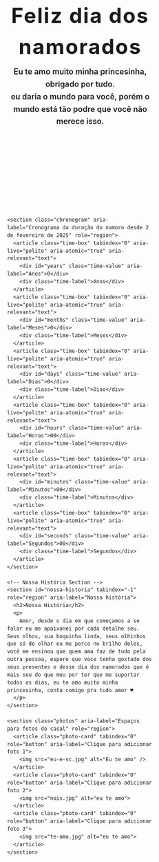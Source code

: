 <!DOCTYPE html>
<html lang="pt-BR">
<head>
  <meta charset="UTF-8" />
  <meta name="viewport" content="width=device-width, initial-scale=1" />
  <title>Nosso Amor Infinito - Cronograma e Memórias</title>
  <style>
    @import url('https://fonts.googleapis.com/css2?family=Poppins:wght@600;700&display=swap');

    :root {
      --color-bg: #ffffff;
      --color-primary: #d63333;
      --color-primary-dark: #B22222;
      --color-text-primary: #B22222;
      --color-text-secondary: #B22222;
      --border-radius: 0.75rem;
      --shadow-light: rgba(0, 0, 0, 0.05);
      --transition: 0.3s ease;
    }

    html {
      scroll-behavior: smooth;
    }

    *, *::before, *::after {
      box-sizing: border-box;
    }

    body {
      margin: 0;
      background-color: var(--color-bg);
      font-family: 'Poppins', sans-serif;
      color: var(--color-text-primary);
      line-height: 1.5;
      user-select: none;
      -webkit-font-smoothing: antialiased;
      -moz-osx-font-smoothing: grayscale;
    }

    main {
      max-width: 1200px;
      margin: 3rem auto 4rem;
      padding: 0 2rem;
      display: flex;
      flex-direction: column;
      gap: 4rem;
    }

    header {
      text-align: center;
      user-select: none;
    }

    header h1 {
      font-weight: 700;
      font-size: 48px;
      color: var(--color-primary);
      margin-bottom: 0.5rem;
      letter-spacing: 0.05em;
    }

    header h1::after {
      content: '♥';
      color: var(--color-primary);
      font-size: 1.8rem;
      margin-left: 0.4rem;
      position: relative;
      top: 0.15rem;
      animation: heartbeat 1.5s infinite;
    }

    @keyframes heartbeat {
      0%, 100% { transform: scale(1); }
      25%, 75% { transform: scale(1.2); }
      50% { transform: scale(1); }
    }

    header p.lead {
      font-weight: 600;
      font-size: 18px;
      color: var(--color-text-secondary);
      max-width: 560px;
      margin: 0 auto;
      line-height: 1.6;
    }

    .btn-scroll {
      display: inline-block;
      background-color: var(--color-primary);
      color: white;
      font-weight: 700;
      font-size: 1.25rem;
      padding: 0.75rem 2rem;
      border-radius: var(--border-radius);
      border: none;
      cursor: pointer;
      transition: background-color var(--transition), transform var(--transition);
      user-select: none;
      margin: 1.5rem auto 0;
      text-align: center;
      max-width: 220px;
    }

    .btn-scroll:hover,
    .btn-scroll:focus {
      background-color: var(--color-primary-dark);
      transform: scale(1.05);
      outline: none;
    }

    section.chronogram {
      background: var(--color-bg);
      border-radius: var(--border-radius);
      box-shadow: 0 8px 16px var(--shadow-light);
      padding: 3rem 4rem;
      display: grid;
      grid-template-columns: repeat(auto-fit,minmax(110px,1fr));
      gap: 2rem;
      justify-items: center;
    }

    .time-box {
      background: var(--color-bg);
      box-shadow: 0 2px 12px var(--shadow-light);
      border-radius: 0.5rem;
      padding: 1.5rem 1rem;
      display: flex;
      flex-direction: column;
      align-items: center;
      cursor: default;
      transition: box-shadow var(--transition), transform var(--transition);
      user-select: none;
    }

    .time-box:hover,
    .time-box:focus-within {
      box-shadow: 0 8px 32px rgba(214, 51, 108, 0.13);
      transform: translateY(-3px);
      outline: none;
    }

    .time-value {
      font-weight: 700;
      font-size: 2.5rem;
      color: var(--color-primary-dark);
      user-select: text;
      line-height: 1;
    }

    .time-label {
      margin-top: 0.3rem;
      font-weight: 600;
      font-size: 1.1rem;
      color: var(--color-primary);
      text-transform: uppercase;
      letter-spacing: 0.1em;
      user-select: none;
    }

    section.photos {
      display: grid;
      grid-template-columns: repeat(auto-fit,minmax(280px,1fr));
      gap: 2.5rem;
      user-select: none;
    }

    .photo-card {
      background: var(--color-bg);
      border-radius: var(--border-radius);
      box-shadow: 0 8px 24px var(--shadow-light);
      border: 2px dashed #f8d7e0;
      cursor: pointer;
      padding: 0;
      min-height: 200px;
      display: flex;
      flex-direction: column;
      align-items: center;
      justify-content: center;
      font-style: italic;
      color: var(--color-text-secondary);
      font-size: 1rem;
      text-align: center;
      transition:
        box-shadow var(--transition),
        border-color var(--transition),
        color var(--transition),
        font-style var(--transition);
      outline-offset: 2px;
      position: relative;
      overflow: hidden;
    }

    .photo-card:hover,
    .photo-card:focus-visible {
      box-shadow: 0 18px 48px rgba(214, 51, 108, 0.15);
      border-color: var(--color-primary);
      color: var(--color-primary-dark);
      font-style: normal;
      outline: none;
    }

    .photo-card img {
      width: 100%;
      height: 100%;
      border-radius: calc(var(--border-radius));
      object-fit: cover;
      user-select: none;
      pointer-events: none;
      display: block;
    }

    /* Highlight visually the Nossa História section */
    #nossa-historia {
      padding: 3rem 2rem;
      border-radius: var(--border-radius);
      box-shadow: 0 8px 24px var(--shadow-light);
      background: var(--color-bg);
      max-width: 900px;
      margin: 0 auto;
      scroll-margin-top: 80px; /* so it's not hidden behind sticky nav if any */
    }

    #nossa-historia h2 {
      font-weight: 700;
      font-size: 36px;
      color: var(--color-primary);
      margin-bottom: 1rem;
      text-align: center;
    }

    #nossa-historia p {
      color: var(--color-text-primary);
      font-size: 1.125rem;
      line-height: 1.6;
      max-width: 800px;
      margin: 0 auto;
      text-align: center;
    }

    @media (max-width: 640px) {
      header h1 {
        font-size: 36px;
      }

      section.chronogram {
        grid-template-columns: repeat(auto-fit,minmax(90px,1fr));
        padding: 1.5rem 1.5rem;
        gap: 1.25rem;
      }

      section.photos {
        grid-template-columns: 1fr;
        gap: 1.5rem;
      }
    }
  </style>
</head>
<body style="background-image: url(coracao-e-amor-alfabeto-sem-costura-de-fundo-vetor-bg_191755-97.avif); background-size: cover; background-position: center;">
  <main>
    <header>
      <h1>Feliz dia dos namorados</h1>
      <audio autoplay id="musica" src="1.mp3"></audio>
      <script>
        const audio = document.getElementById("musica");
        // Quando os dados do áudio estiverem carregados
  audio.addEventListener("loadedmetadata", () => {
    audio.currentTime = 69; // 1 minuto e 09 segundos
  });
      </script>
      <p class="lead">
        Eu te amo muito minha princesinha, obrigado por tudo.<br />
        eu daria o mundo para você, porém o mundo está tão podre que você não merece isso.
      </p>
      <button class="btn-scroll" aria-label="Ir para nossa história" id="btnToHistoria">Nossa História</button>
    </header>

    <section class="chronogram" aria-label="Cronograma da duração do namoro desde 2 de fevereiro de 2025" role="region">
      <article class="time-box" tabindex="0" aria-live="polite" aria-atomic="true" aria-relevant="text">
        <div id="years" class="time-value" aria-label="Anos">0</div>
        <div class="time-label">Anos</div>
      </article>
      <article class="time-box" tabindex="0" aria-live="polite" aria-atomic="true" aria-relevant="text">
        <div id="months" class="time-value" aria-label="Meses">0</div>
        <div class="time-label">Meses</div>
      </article>
      <article class="time-box" tabindex="0" aria-live="polite" aria-atomic="true" aria-relevant="text">
        <div id="days" class="time-value" aria-label="Dias">0</div>
        <div class="time-label">Dias</div>
      </article>
      <article class="time-box" tabindex="0" aria-live="polite" aria-atomic="true" aria-relevant="text">
        <div id="hours" class="time-value" aria-label="Horas">00</div>
        <div class="time-label">Horas</div>
      </article>
      <article class="time-box" tabindex="0" aria-live="polite" aria-atomic="true" aria-relevant="text">
        <div id="minutes" class="time-value" aria-label="Minutos">00</div>
        <div class="time-label">Minutos</div>
      </article>
      <article class="time-box" tabindex="0" aria-live="polite" aria-atomic="true" aria-relevant="text">
        <div id="seconds" class="time-value" aria-label="Segundos">00</div>
        <div class="time-label">Segundos</div>
      </article>
    </section>

    <!-- Nossa História Section -->
    <section id="nossa-historia" tabindex="-1" role="region" aria-label="Nossa história">
      <h2>Nossa História</h2>
      <p>
        Amor, desde o dia em que começamos a se falar eu me apaixonei por cada detalhe seu. Seus olhos, sua boquinha linda, seus olhinhos que só de olhar eu me perco no brilho deles, você me ensinou que quem ama faz de tudo pela outra pessoa, espero que voce tenha gostado dos seus presentes e desse dia dos namorados que é mais seu do que meu por ter que me suportar todos os dias, eu te amo muito minha princesinha, conta comigo pra tudo amor ♥
      </p>
    </section>

    <section class="photos" aria-label="Espaços para fotos do casal" role="region">
      <article class="photo-card" tabindex="0" role="button" aria-label="Clique para adicionar foto 1">
        <img src="eu-e-vc.jpg" alt="Eu te amo" />
      </article>
      <article class="photo-card" tabindex="0" role="button" aria-label="Clique para adicionar foto 2">
        <img src="nois.jpg" alt="eu te amo">
      </article>
      <article class="photo-card" tabindex="0" role="button" aria-label="Clique para adicionar foto 3">
        <img src="te-amo.jpg" alt="eu te amo">
      </article>
    </section>
  </main>

  <script>
    const startDate = new Date(2025, 1, 2, 0, 0, 0);

    function getTimeDifference(start, end) {
      let years = end.getFullYear() - start.getFullYear();
      let months = end.getMonth() - start.getMonth();
      let days = end.getDate() - start.getDate();
      let hours = end.getHours() - start.getHours();
      let minutes = end.getMinutes() - start.getMinutes();
      let seconds = end.getSeconds() - start.getSeconds();

      if (seconds < 0) {
        seconds += 60;
        minutes--;
      }
      if (minutes < 0) {
        minutes += 60;
        hours--;
      }
      if (hours < 0) {
        hours += 24;
        days--;
      }
      if (days < 0) {
        const prevMonth = new Date(end.getFullYear(), end.getMonth(), 0);
        days += prevMonth.getDate();
        months--;
      }
      if (months < 0) {
        months += 12;
        years--;
      }
      return { years, months, days, hours, minutes, seconds };
    }

    function updateChronogram() {
      const now = new Date();
      if (now < startDate) {
        setTimeValues(0, 0, 0, 0, 0, 0);
        return;
      }
      const { years, months, days, hours, minutes, seconds } = getTimeDifference(startDate, now);
      setTimeValues(years, months, days, hours, minutes, seconds);
    }

    function setTimeValues(y, mo, d, h, mi, s) {
      document.getElementById("years").textContent = y;
      document.getElementById("months").textContent = mo;
      document.getElementById("days").textContent = d;
      document.getElementById("hours").textContent = h.toString().padStart(2, "0");
      document.getElementById("minutes").textContent = mi.toString().padStart(2, "0");
      document.getElementById("seconds").textContent = s.toString().padStart(2, "0");
    }

    updateChronogram();
    setInterval(updateChronogram, 1000);

    // Scroll button functionality
    document.getElementById('btnToHistoria').addEventListener('click', () => {
      const historiaSection = document.getElementById('nossa-historia');
      if (historiaSection) {
        historiaSection.focus(); // For accessibility
        historiaSection.scrollIntoView({ behavior: 'smooth' });
      }
    });
  </script>
</body>
</html>
